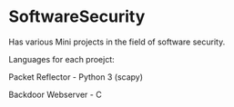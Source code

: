 # SoftwareSecurity


Has various Mini projects in the field of software security. 



Languages for each proejct:

Packet Reflector - Python 3 (scapy)

Backdoor Webserver - C 

